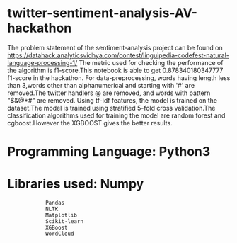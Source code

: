 # twitter-sentiment-analysis-AV-hackathon
The problem statement of the sentiment-analysis project can be found on https://datahack.analyticsvidhya.com/contest/linguipedia-codefest-natural-language-processing-1/
The metric used for checking the performance of the algorithm is f1-score.This notebook is able to get 0.878340180347777 f1-score in the hackathon.
For data-preprocessing, words having length less than 3,words other than alphanumerical and starting with '#' are removed.The twitter handlers @ are removed, and words with pattern "$&@*#" are removed.
Using tf-idf features, the model is trained on the dataset.The model is trained using stratified 5-fold cross validation.The classification algorithms used for training the model are random forest and cgboost.However the XGBOOST gives the better results.
# Programming Language: Python3
# Libraries used: Numpy
                Pandas
                NLTK
                Matplotlib
                Scikit-learn
                XGBoost
                WordCloud
                
